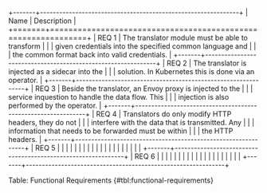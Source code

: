 +-------+--------------------------------------------------------------+
| Name  |                         Description                          |
+=======+==============================================================+
| REQ 1 | The translator module must be able to transform |
|       | given credentials into the specified common language and |
|       | the common format back into valid credentials. |
+-------+--------------------------------------------------------------+
| REQ 2 | The translator is injected as a sidecar into the |
|       | solution. In Kubernetes this is done via an operator. |
+-------+--------------------------------------------------------------+
| REQ 3 | Beside the translator, an Envoy proxy is injected to the |
|       | service inquestion to handle the data flow. This  |
|       | injection is also performed by the operator. |
+-------+--------------------------------------------------------------+
| REQ 4 | Translators do only modify HTTP headers, they do not |
|       | interfere with the data that is transmitted. Any |
|       | information that needs to be forwarded must be within |
|       | the HTTP headers. |
+-------+--------------------------------------------------------------+
| REQ 5 |  |
|       |  |
|       |  |
|       |  |
|       |  |
|       |  |
|       |  |
+-------+--------------------------------------------------------------+
| REQ 6 |  |
|       |  |
|       |  |
|       |  |
|       |  |
|       |  |
|       |  |
+-------+--------------------------------------------------------------+

Table: Functional Requirements {#tbl:functional-requirements}
